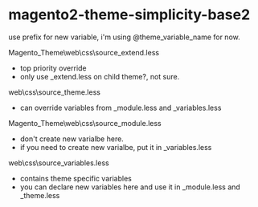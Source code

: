 # magento2-theme-simplicity-base2

use prefix for new variable, i'm using @theme_variable_name for now.

Magento_Theme\web\css\source\_extend.less
- top priority override
- only use _extend.less on child theme?, not sure.

web\css\source\_theme.less
- can override variables from _module.less and _variables.less

Magento_Theme\web\css\source\_module.less
- don't create new varialbe here.
- if you need to create new varialbe, put it in _variables.less

web\css\source\_variables.less
- contains theme specific variables
- you can declare new variables here and use it in _module.less and _theme.less
